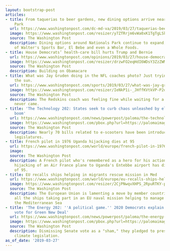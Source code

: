 ```yaml
---
layout: bootstrap-post
articles:
- title: From taquerias to beer gardens, new dining options arrive near Nationals
    Park
  url: https://www.washingtonpost.com/dc-md-va/2019/03/27/taquerias-beer-gardens-new-dining-options-arrive-near-nationals-park/
  image: https://www.washingtonpost.com/resizer/y7ZfRrjm6vWa0xK1TgTgLSkNLLo=/1484x0/arc-anglerfish-washpost-prod-washpost.s3.amazonaws.com/public/FS7W3KQFBNGTZN3AIV6V5WCIBY.jpg
  source: The Washington Post
  description: Dining options around Nationals Park continue to expand, with the arrivals
    of Walter's Sports Bar, El Bebe and even a Whole Foods.
- title: House Democrats’ health-care bill hurts Trump and Bernie
  url: https://www.washingtonpost.com/opinions/2019/03/27/house-democrats-healhcare-bill-hurts-trump-bernie/
  image: https://www.washingtonpost.com/resizer/drzwFO2eqHdI6WDsY3ZzZWM_Z2c=/1484x0/arc-anglerfish-washpost-prod-washpost.s3.amazonaws.com/public/EYWLABSP5EI6TPNXIT4URTAGAU.jpg
  source: The Washington Post
  description: Building on Obamacare
- title: What was Jay Gruden doing in the NFL coaches photo? Just trying to avoid
    the sun.
  url: https://www.washingtonpost.com/sports/2019/03/27/what-was-jay-gruden-doing-nfl-coaches-photo-just-trying-avoid-sun/
  image: https://www.washingtonpost.com/resizer/IeNkP1i-_JHffKVtkVP-P2og6K4=/1484x0/arc-anglerfish-washpost-prod-washpost.s3.amazonaws.com/public/Q7P7GARZARDRLBBF5NQTKUA25U.jpg
  source: The Washington Post
  description: The Redskins coach was feeling fine while waiting for a signal that
    never came.
- title: 'The Technology 202: States seek to curb chaos unleashed by electric scooter
    boom'
  url: https://www.washingtonpost.com/news/powerpost/paloma/the-technology-202/2019/03/27/the-technology-202-states-seek-to-curb-chaos-unleashed-by-electric-scooter-boom/5c9aa7151b326b0f7f38f278/
  image: https://www.washingtonpost.com/pbox.php?url=https://palomaimages.washingtonpost.com/pr2/2fd5f176aef202610d543a83c0c7ac63-5568-3712-70-8-TZMV5ZSLJMI6TDH4FROQTGOCDY.jpg&w=1484&op=resize&opt=1&filter=antialias&t=20170517
  source: The Washington Post
  description: Nearly 70 bills related to e-scooters have been introduced in 29 state
    legislatures.
- title: French pilot in 1976 Uganda hijacking dies at 95
  url: https://www.washingtonpost.com/world/europe/french-pilot-in-1976-uganda-hijacking-dies-at-95/2019/03/27/b6055024-508f-11e9-bdb7-44f948cc0605_story.html
  image: 
  source: The Washington Post
  description: A French pilot who's remembered as a hero for his actions in the 1976
    hijacking of an Air France plane to Uganda's Entebbe airport has died at the age
    of 95.
- title: EU recalls ships helping in migrants rescue mission in Med
  url: https://www.washingtonpost.com/world/europe/eu-recalls-ships-helping-in-migrants-rescue-mission-in-med/2019/03/27/075ea570-508f-11e9-bdb7-44f948cc0605_story.html
  image: https://www.washingtonpost.com/resizer/2CjPNwqvXHPS_2RpuRTKY-p3eVo=/1484x0/www.washingtonpost.com/pb/resources/img/twp-social-share.png
  source: The Washington Post
  description: The European Union is lamenting a move by member countries to recall
    all the ships taking part in an EU naval mission helping to manage migration in
    the Mediterranean Sea
- title: 'The Energy 202: ''A political game.'' 2020 Democrats explain why they didn''t
    vote for Green New Deal'
  url: https://www.washingtonpost.com/news/powerpost/paloma/the-energy-202/2019/03/27/the-energy-202-a-political-game-2020-democrats-explain-why-they-didn-t-vote-for-green-new-deal/5c9a68cf1b326b0f7f38f270/
  image: https://www.washingtonpost.com/pbox.php?url=https://palomaimages.washingtonpost.com/pr2/ed294e4b79a0f914f1d89535f2dad523-4128-2752-70-8-776DTNCN5MI6TDH4FROQTGOCDY.jpg&w=1484&op=resize&opt=1&filter=antialias&t=20170517
  source: The Washington Post
  description: Dismissing Senate vote as a "sham," they pledged to press forward on
    climate legislation.
as_of_date: '2019-03-27'
---
```


